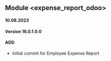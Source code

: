 ## Module <expense_report_odoo>

#### 10.08.2023
#### Version 16.0.1.0.0
#### ADD

- Initial commit for Employee Expense Report
